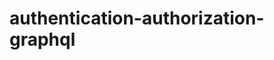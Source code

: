 # authentication-authorization-graphql


<!-- Authorization packages:
- @graphql-tools/schema
- graphql-middleware
- graphql-shield -->
